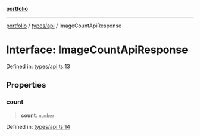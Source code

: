 [**portfolio**](../../../README.md)

***

[portfolio](../../../modules.md) / [types/api](../README.md) / ImageCountApiResponse

# Interface: ImageCountApiResponse

Defined in: [types/api.ts:13](https://github.com/tnorlund/Portfolio/blob/c4c57e742815fcdb6beb07c8f8af326a7927a3f2/portfolio/types/api.ts#L13)

## Properties

### count

> **count**: `number`

Defined in: [types/api.ts:14](https://github.com/tnorlund/Portfolio/blob/c4c57e742815fcdb6beb07c8f8af326a7927a3f2/portfolio/types/api.ts#L14)

